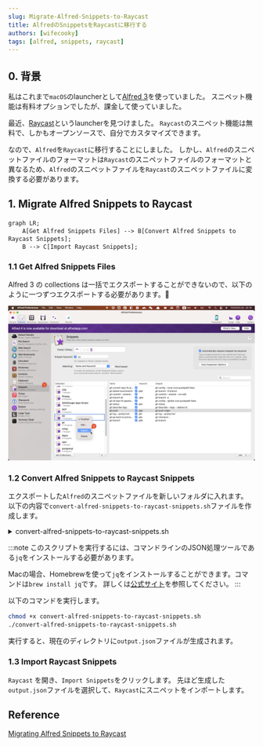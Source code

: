 ```yaml
---
slug: Migrate-Alfred-Snippets-to-Raycast
title: AlfredのSnippetsをRaycastに移行する
authors: [wifecooky]
tags: [alfred, snippets, raycast]
---
```


## 0. 背景

私はこれまで`macOS`のlauncherとして[Alfred 3](https://www.alfredapp.com/)を使っていました。
スニペット機能は有料オプションでしたが、課金して使っていました。

最近、[Raycast](https://www.raycast.com/)というlauncherを見つけました。
`Raycast`のスニペット機能は無料で、しかもオープンソースで、自分でカスタマイズできます。

なので、`Alfred`を`Raycast`に移行することにしました。
しかし、`Alfred`のスニペットファイルのフォーマットは`Raycast`のスニペットファイルのフォーマットと異なるため、`Alfred`のスニペットファイルを`Raycast`のスニペットファイルに変換する必要があります。

## 1. Migrate Alfred Snippets to Raycast

```mermaid
graph LR;
    A[Get Alfred Snippets Files] --> B[Convert Alfred Snippets to Raycast Snippets];
    B --> C[Import Raycast Snippets];
```

### 1.1 Get Alfred Snippets Files

Alfred 3 の collections は一括でエクスポートすることができないので、以下のように一つずつエクスポートする必要があります。:dog:

![img](export-alfred-snippets.png)

### 1.2 Convert Alfred Snippets to Raycast Snippets

エクスポートした`Alfred`のスニペットファイルを新しいフォルダに入れます。
以下の内容で`convert-alfred-snippets-to-raycast-snippets.sh`ファイルを作成します。

<details><summary>convert-alfred-snippets-to-raycast-snippets.sh</summary>

```bash
#!/bin/sh -e
# Script for converting Alfred snippets to Raycast snippets
# Usage: chmod +x convert-alfred-snippets-to-raycast-snippets.sh; ./convert-alfred-snippets-to-raycast-snippets.sh
# NOTE: Install jq before running this script

# List up all *.alfredsnippets files and rename them to *.zip
for file in *.alfredsnippets; do
    mv "$file" "${file%.alfredsnippets}.zip"
done

# Unzip all *.zip files and get the folders name
for file in *.zip; do
    unzip -o "$file" # -o: overwrite existing files without prompting
done


# Merge all *.json files to one file for Raycast snippets
jq -s 'map(.alfredsnippet | {name, keyword, text: .snippet})' *.json > ./output.json

# Clean up all files except output.json
for file in *.json; do
    if [ "$file" = "output.json" ]; then
        continue
    fi
    rm "$file"
done

for file in *.zip; do
    rm "$file"
done

for file in *.plist; do
    rm "$file"
done

# You can now import the output.json file to Raycast

echo "Done! 🎉 You can now import the output.json file to Raycast -> Import Snippets"
```
</details>

:::note
このスクリプトを実行するには、コマンドラインのJSON処理ツールである`jq`をインストールする必要があります。

Macの場合、Homebrewを使って`jq`をインストールすることができます。コマンドは`brew install jq`です。
詳しくは[公式サイト](https://stedolan.github.io/jq/download/)を参照してください。
:::

以下のコマンドを実行します。

```bash
chmod +x convert-alfred-snippets-to-raycast-snippets.sh
./convert-alfred-snippets-to-raycast-snippets.sh
```

実行すると、現在のディレクトリに`output.json`ファイルが生成されます。

### 1.3 Import Raycast Snippets

`Raycast` を開き、`Import Snippets`をクリックします。
先ほど生成した`output.json`ファイルを選択して、`Raycast`にスニペットをインポートします。

## Reference

[Migrating Alfred Snippets to Raycast](https://xavd.id/blog/post/migrating-alfred-snippets-to-raycast/)
